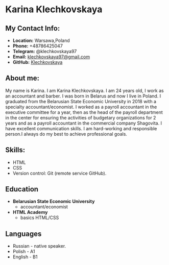 # Karina Klechkovskaya

## My Contact Info:
+ **Location:** Warsawa,Poland
+ **Phone:** +48786425047
+ **Telegram:** @klechkovskaya97
+ **Email:** klechkovskaya97@gmail.com
+ **GitHub:** [Klechkovskaya](https://github.com/klechkovskaya97 "klechkovskaya")
## About me:
My name is Karina. I am Karina Klechkovskaya. I am 24 years old, I work as an accountant and barber. I was born in Belarus and now I live in Poland. I graduated from the Belarusian State Economic University in 2018 with a specialty accountant/economist. I worked as a payroll accountant in the executive committee for a year, then as the head of the payroll department in the center for ensuring the activities of budgetary organizations for 2 years and as a payroll accountant in the commercial company Shagovita. I have excellent communication skills. I am hard-working and responsible person.I always do my best to achieve professional goals.
## Skills:
- HTML
- CSS
- Version control: Git (remote service GitHub).
## Education
+ **Belarusian State Economic University**
    - accountant/economist
+ **HTML Academy**
    - basics HTML/CSS
## Languages
+ Russian - native speaker.
+ Polish - A1
+ English - B1
